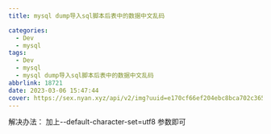 ```yaml
---
title: mysql dump导入sql脚本后表中的数据中文乱码

categories:
  - Dev
  - mysql
tags:
  - Dev
  - mysql
  - mysql dump导入sql脚本后表中的数据中文乱码
abbrlink: 18721
date: 2023-03-06 15:47:44
cover: https://sex.nyan.xyz/api/v2/img?uuid=e170cf66ef204ebc8bca702c3659c7f8
---
```


解决办法：
加上--default-character-set=utf8 参数即可